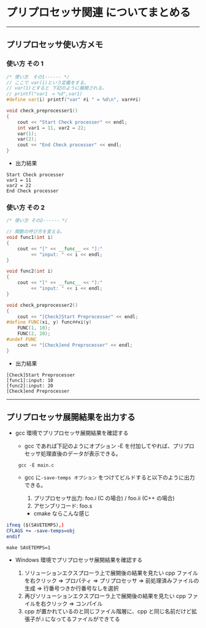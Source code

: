 # プリプロセッサ関連 についてまとめる

---

## プリプロセッサ使い方メモ

### 使い方 その 1

```cpp
/* 使い方　その1------ */
// ここで var(i)という定義をする。
// var(1)とすると 下記のように展開される。
// printf("var1　= %d",var1)
#define var(i) printf("var" #i " = %d\n", var##i)

void check_preprocesser1()
{
    cout << "Start Check processer" << endl;
    int var1 = 11, var2 = 22;
    var(1);
    var(2);
    cout << "End Check processer" << endl;
}
```

- 出力結果

```shell
Start Check processer
var1 = 11
var2 = 22
End Check processer
```

### 使い方 その 2

```cpp
/* 使い方 その2------ */

// 関数の呼び方を変える。
void func1(int i)
{
    cout << "[" << __func__ << "]:"
         << "input: " << i << endl;
}

void func2(int i)
{
    cout << "[" << __func__ << "]:"
         << "input: " << i << endl;
}

void check_preprocesser2()
{
    cout << "[Check]Start Preprocesser" << endl;
#define FUNC(xi, y) func##xi(y)
    FUNC(1, 10);
    FUNC(2, 20);
#undef FUNC
    cout << "[Check]end Preprocesser" << endl;
}
```

- 出力結果

```shell
[Check]Start Preprocesser
[func1]:input: 10
[func2]:input: 20
[Check]end Preprocesser
```

---

## プリプロセッサ展開結果を出力する

- gcc 環境でプリプロセッサ展開結果を確認する

  - gcc であれば下記のようにオプション -E を付加してやれば、プリプロセッサ処理直後のデータが表示できる。

  ```shell
   gcc -E main.c
  ```

  - gcc に`-save-temps オプション` をつけてビルドすると以下のように出力できる。

    1. プリプロセッサ出力: foo.i (C の場合) / foo.ii (C++ の場合)
    2. アセンブリコード: foo.s

    - cmake ならこんな感じ

```cmake
ifneq ($(SAVETEMPS),)
CFLAGS += -save-temps=obj
endif
```

```shell
make SAVETEMPS=1
```

- Windows 環境でプリプロセッサ展開結果を確認する

  1. ソリューションエクスプローラ上で展開後の結果を見たい cpp ファイルを右クリック ⇒ プロパティ ⇒ プリプロセッサ ⇒ 前処理済みファイルの生成 ⇒ 行番号つきか行番号なしを選択
  2. 再びソリューションエクスプローラ上で展開後の結果を見たい cpp ファイルを右クリック ⇒ コンパイル
  3. cpp が置かれているのと同じファイル階層に、cpp と同じ名前だけど拡張子が.i になってるファイルができてる
